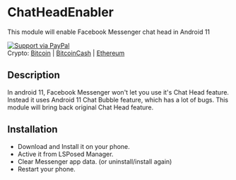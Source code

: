 ChatHeadEnabler
===============

This module will enable Facebook Messenger chat head in Android 11

[![Support via PayPal](https://cdn.rawgit.com/twolfson/paypal-github-button/1.0.0/dist/button.svg)](https://www.paypal.me/N3onOrbit/)  
Crypto: [Bitcoin](https://explorer.bitcoin.com/btc/address/bc1qha53u7h4wed5h4z5mt9t4shfgf66vsy79v55qn) | [BitcoinCash](https://explorer.bitcoin.com/bch/address/bitcoincash:qpyk0wzc2syqg39msnjyg44z4qz9h34upyws7edefm) | [Ethereum](https://etherscan.io/address/0xe92961cc77c3195b8d493fF77aa7425FB9B253D8)

Description
-----------

In android 11, Facebook Messenger won't let you use it's Chat Head feature. 
Instead it uses Android 11 Chat Bubble feature, which has a lot of bugs. 
This module will bring back original Chat Head feature.

Installation
------------

* Download and Install it on your phone.
* Active it from LSPosed Manager.
* Clear Messenger app data. (or uninstall/install again)
* Restart your phone.
